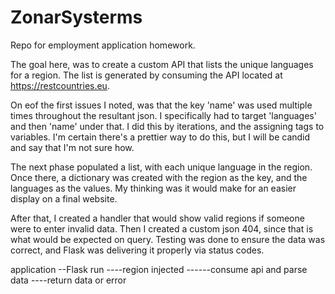 # ZonarSysterms
Repo for employment application homework.

The goal here, was to create a custom API that lists the unique languages for a region.  The list is generated by consuming
the API located at https://restcountries.eu.

On eof the first issues I noted, was that the key 'name' was used multiple times throughout the resultant json.  I 
specifically had to target 'languages' and then 'name' under that.  I did this by iterations, and the assigning tags to 
variables.  I'm certain there's a prettier way to do this, but I will be candid and say that I'm not sure how. 

The next phase populated a list, with each unique language in the region.  Once there, a dictionary was created with the region
as the key, and the languages as the values.  My thinking was it would make for an easier display on a final website.

After that, I created a handler that would show valid regions if someone were to enter invalid data.  Then I created a custom
json 404, since that is what would be expected on query.  Testing was done to ensure the data was correct, and Flask was 
delivering it properly via status codes.

application 
--Flask run
----region injected
------consume api and parse data
----return data or error
